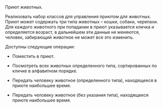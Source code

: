 Приют животных.

Реализовать набор классов для управления приютом для животных. Приют может содержать три типа животных – кошки, собаки, черепахи. Для каждого животного при попадании в приют указывается кличка и определяется возраст, в дальнейшем эти данные не меняются, человек, забирающий животное не может все это изменить.

Доступны следующие операции:

- Поместить в приют.

- Посмотреть всех животных определенного типа, сортированных по кличке в алфавитном порядке.

- Передать человеку животное (определенного типа), находящееся в приюте наибольшее время.
- Передать человеку животное (без указания типа), находящееся приюте наибольшее время.